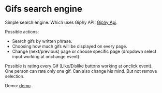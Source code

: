 # Gifs search engine

Simple search engine. Which uses Giphy API: [Giphy Api](https://github.com/Giphy/GiphyAPI).

Possible actions:
* Search gifs by written phrase.
* Choosing how much gifs will be displayed on every page.
* Change (next/previous) page or choose specific page (dropdown select input working at onchange event).

Possible is rating every Gif (Like/Dislike buttons working at onclick event). One person can rate only one gif. Can also change his mind. But not remove selection.

Demo: [demo](https://giphy.oizdar.kylos.pl).
